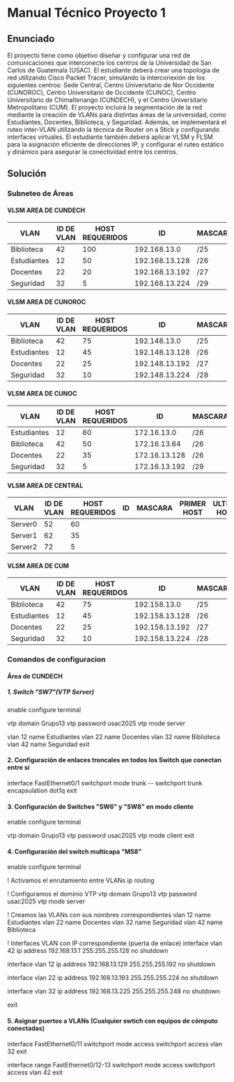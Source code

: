 # Manual Técnico Proyecto 1

## Enunciado

El proyecto tiene como objetivo diseñar y configurar una red de comunicaciones que interconecte los centros de la Universidad de San Carlos de Guatemala (USAC). El estudiante deberá crear una topología de red utilizando Cisco Packet Tracer, simulando la interconexión de los siguientes centros: Sede Central, Centro Universitario de Nor Occidente (CUNOROC), Centro Universitario de Occidente (CUNOC), Centro Universitario de Chimaltenango (CUNDECH), y el Centro Universitario Metropolitano (CUM). El proyecto incluirá la segmentación de la red mediante la creación de VLANs para distintas áreas de la universidad, como Estudiantes, Docentes, Biblioteca, y Seguridad. Además, se implementará el ruteo inter-VLAN utilizando la técnica de Router on a Stick y configurando interfaces virtuales. El estudiante también deberá aplicar VLSM y FLSM para la asignación eficiente de direcciones IP, y configurar el ruteo estático y dinámico para asegurar la conectividad entre los centros.

## Solución

### Subneteo de Áreas

#### VLSM AREA DE CUNDECH

| VLAN        | ID DE VLAN | HOST REQUERIDOS | ID             | MASCARA | PRIMER HOST    | ULTIMO HOST    | BROADCAST      | HOST UTILIZABLES |
| ----------- | ---------- | --------------- | -------------- | ------- | -------------- | -------------- | -------------- | ---------------- |
| Biblioteca  | 42         | 100             | 192.168.13.0   | /25     | 192.168.13.2   | 192.168.13.126 | 192.168.13.127 | 126              |
| Estudiantes | 12         | 50              | 192.168.13.128 | /26     | 192.168.13.130 | 192.168.13.190 | 192.168.13.191 | 62               |
| Docentes    | 22         | 20              | 192.168.13.192 | /27     | 192.168.13.194 | 192.168.13.222 | 192.168.13.223 | 30               |
| Seguridad   | 32         | 5               | 192.168.13.224 | /29     | 192.168.13.226 | 192.168.13.230 | 192.168.13.231 | 26               |

#### VLSM AREA DE CUNOROC

| VLAN        | ID DE VLAN | HOST REQUERIDOS | ID             | MASCARA | PRIMER HOST    | ULTIMO HOST    | BROADCAST      | HOST UTILIZABLES |
| ----------- | ---------- | --------------- | -------------- | ------- | -------------- | -------------- | -------------- | ---------------- |
| Biblioteca  | 42         | 75              | 192.148.13.0   | /25     | 192.148.13.2   | 192.148.13.126 | 192.148.13.127 | 126              |
| Estudiantes | 12         | 45              | 192.148.13.128 | /26     | 192.148.13.130 | 192.148.13.190 | 192.148.13.191 | 62               |
| Docentes    | 22         | 25              | 192.148.13.192 | /27     | 192.148.13.194 | 192.148.13.222 | 192.148.13.223 | 30               |
| Seguridad   | 32         | 10              | 192.148.13.224 | /28     | 192.148.13.226 | 192.148.13.238 | 192.148.13.239 | 14               |

#### VLSM AREA DE CUNOC

| VLAN        | ID DE VLAN | HOST REQUERIDOS | ID            | MASCARA | PRIMER HOST   | ULTIMO HOST   | BROADCAST     | HOST UTILIZABLES |
| ----------- | ---------- | --------------- | ------------- | ------- | ------------- | ------------- | ------------- | ---------------- |
| Estudiantes | 12         | 60              | 172.16.13.0   | /26     | 172.16.13.2   | 172.16.13.62  | 172.16.13.63  | 62               |
| Biblioteca  | 42         | 50              | 172.16.13.64  | /26     | 172.16.13.66  | 172.16.13.126 | 172.16.13.127 | 62               |
| Docentes    | 22         | 35              | 172.16.13.128 | /26     | 172.16.13.130 | 172.16.13.190 | 172.16.13.191 | 62               |
| Seguridad   | 32         | 5               | 172.16.13.192 | /29     | 172.16.13.194 | 172.16.13.198 | 172.16.13.199 | 6                |

#### VLSM AREA DE CENTRAL

| VLAN    | ID DE VLAN | HOST REQUERIDOS | ID  | MASCARA | PRIMER HOST | ULTIMO HOST | BROADCAST | HOST UTILIZABLES |
| ------- | ---------- | --------------- | --- | ------- | ----------- | ----------- | --------- | ---------------- |
| Server0 | 52         | 60              |
| Server1 | 62         | 35              |
| Server2 | 72         | 5               |

#### VLSM AREA DE CUM

| VLAN        | ID DE VLAN | HOST REQUERIDOS | ID             | MASCARA | PRIMER HOST    | ULTIMO HOST    | BROADCAST      | HOST UTILIZABLES |
| ----------- | ---------- | --------------- | -------------- | ------- | -------------- | -------------- | -------------- | ---------------- |
| Biblioteca  | 42         | 75              | 192.158.13.0   | /25     | 192.158.13.2   | 192.158.13.126 | 192.158.13.127 | 126              |
| Estudiantes | 12         | 45              | 192.158.13.128 | /26     | 192.158.13.130 | 192.158.13.190 | 192.158.13.191 | 62               |
| Docentes    | 22         | 25              | 192.158.13.192 | /27     | 192.158.13.194 | 192.158.13.222 | 192.158.13.223 | 30               |
| Seguridad   | 32         | 10              | 192.158.13.224 | /28     | 192.158.13.226 | 192.158.13.238 | 192.158.13.239 | 14               |


### Comandos de configuracion

#### Área de CUNDECH

##### 1. Switch "SW7"(VTP Server)

enable
configure terminal

vtp domain Grupo13
vtp password usac2025
vtp mode server 

vlan 12
name Estudiantes
vlan 22
name Docentes
vlan 32
name Biblioteca
vlan 42
name Seguridad
exit

#### 2. Configuración de enlaces troncales en todos los Switch que conectan entre sí

interface FastEthernet0/1
switchport mode trunk
-- switchport trunk encapsulation dot1q
exit

#### 3. Configuración de Switches "SW6" y "SW8" en modo cliente

enable
configure terminal

vtp domain Grupo13
vtp password usac2025
vtp mode client
exit

#### 4. Configuración del switch multicapa "MS8"

enable
configure terminal

! Activamos el enrutamiento entre VLANs
ip routing

! Configuramos el dominio VTP
vtp domain Grupo13
vtp password usac2025
vtp mode server

! Creamos las VLANs con sus nombres correspondientes
vlan 12
 name Estudiantes
vlan 22
 name Docentes
vlan 32
 name Seguridad
vlan 42
 name Biblioteca

! Interfaces VLAN con IP correspondiente (puerta de enlace)
interface vlan 42
 ip address 192.168.13.1 255.255.255.128
 no shutdown

interface vlan 12
 ip address 192.168.13.129 255.255.255.192
 no shutdown

interface vlan 22
 ip address 192.168.13.193 255.255.255.224
 no shutdown

interface vlan 32
 ip address 192.168.13.225 255.255.255.248
 no shutdown

exit

#### 5. Asignar puertos a VLANs (Cualquier swtich con equipos de cómputo conectadas)

interface FastEthernet0/11
switchport mode access
switchport access vlan 32
exit

interface range FastEthernet0/12-13
switchport mode access
switchport access vlan 42
exit



